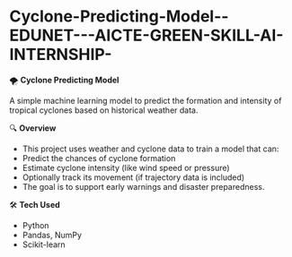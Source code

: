 # Cyclone-Predicting-Model--EDUNET---AICTE-GREEN-SKILL-AI-INTERNSHIP-


🌪️ **Cyclone Predicting Model**

A simple machine learning model to predict the formation and intensity of tropical cyclones based on historical weather data.


🔍 **Overview**

- This project uses weather and cyclone data to train a model that can:
- Predict the chances of cyclone formation
- Estimate cyclone intensity (like wind speed or pressure)
- Optionally track its movement (if trajectory data is included)
- The goal is to support early warnings and disaster preparedness.


🛠️ **Tech Used**
- Python
- Pandas, NumPy
- Scikit-learn
